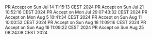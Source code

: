 PR Accept on Sun Jul 14 11:15:13 CEST 2024
PR Accept on Sun Jul 21 10:52:16 CEST 2024
PR Accept on Mon Jul 29 07:43:32 CEST 2024
PR Accept on Mon Aug  5 10:41:34 CEST 2024
PR Accept on Sun Aug 11 10:00:52 CEST 2024
PR Accept on Sun Aug 18 11:09:16 CEST 2024
PR Accept on Sun Aug 18 11:09:22 CEST 2024
PR Accept on Sun Aug 25 08:24:08 CEST 2024
